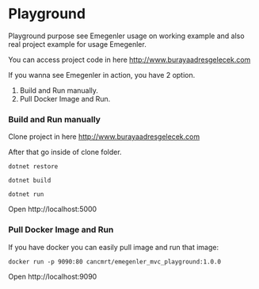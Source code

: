 # Playground

Playground purpose see Emegenler usage on working example and also real project example for usage Emegenler. 

You can access project code in here
http://www.burayaadresgelecek.com

If you wanna see Emegenler in action, you have 2 option.

1. Build and Run manually.
2. Pull Docker Image and Run.

### Build and Run manually

Clone project in here http://www.burayaadresgelecek.com

After that go inside of clone folder.

```
dotnet restore
```

```
dotnet build
```

```
dotnet run
```

Open http://localhost:5000

### Pull Docker Image and Run

If you have docker you can easily pull image and run that image:

```
docker run -p 9090:80 cancmrt/emegenler_mvc_playground:1.0.0
```

Open http://localhost:9090
